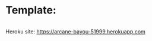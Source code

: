 # Template:
[![<CircleCI>](https://circleci.com/gh/circleci/myDemoApp.svg?style=shield)](<https://app.circleci.com/pipelines/github/aylinsenadogan/MyDemoApp?filter=mine>)

Heroku site: https://arcane-bayou-51999.herokuapp.com